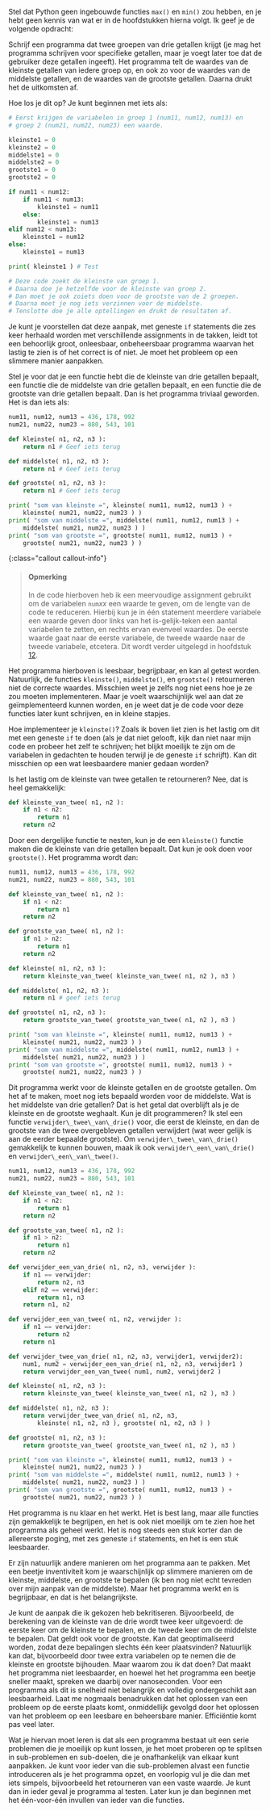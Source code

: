 Stel dat Python geen ingebouwde functies `max()` en `min()` zou hebben,
en je hebt geen kennis van wat er in de hoofdstukken hierna volgt. Ik
geef je de volgende opdracht:

Schrijf een programma dat twee groepen van drie getallen krijgt (je mag
het programma schrijven voor specifieke getallen, maar je voegt later
toe dat de gebruiker deze getallen ingeeft). Het programma telt de
waardes van de kleinste getallen van iedere groep op, en ook zo voor de
waardes van de middelste getallen, en de waardes van de grootste
getallen. Daarna drukt het de uitkomsten af.

Hoe los je dit op? Je kunt beginnen met iets als:

```python
# Eerst krijgen de variabelen in groep 1 (num11, num12, num13) en
# groep 2 (num21, num22, num23) een waarde.

kleinste1 = 0
kleinste2 = 0
middelste1 = 0
middelste2 = 0
grootste1 = 0
grootste2 = 0

if num11 < num12:
    if num11 < num13:
        kleinste1 = num11
    else:
        kleinste1 = num13
elif num12 < num13:
    kleinste1 = num12
else:
    kleinste1 = num13

print( kleinste1 ) # Test

# Deze code zoekt de kleinste van groep 1.
# Daarna doe je hetzelfde voor de kleinste van groep 2.
# Dan moet je ook zoiets doen voor de grootste van de 2 groepen.
# Daarna moet je nog iets verzinnen voor de middelste.
# Tenslotte doe je alle optellingen en drukt de resultaten af.
```

Je kunt je voorstellen dat deze aanpak, met geneste `if` statements die
zes keer herhaald worden met verschillende assignments in de takken,
leidt tot een behoorlijk groot, onleesbaar, onbeheersbaar programma
waarvan het lastig te zien is of het correct is of niet. Je moet het
probleem op een slimmere manier aanpakken.

Stel je voor dat je een functie hebt die de kleinste van drie getallen
bepaalt, een functie die de middelste van drie getallen bepaalt, en een
functie die de grootste van drie getallen bepaalt. Dan is het programma
triviaal geworden. Het is dan iets als:

```python
num11, num12, num13 = 436, 178, 992
num21, num22, num23 = 880, 543, 101

def kleinste( n1, n2, n3 ):
    return n1 # Geef iets terug

def middelste( n1, n2, n3 ):
    return n1 # Geef iets terug

def grootste( n1, n2, n3 ):
    return n1 # Geef iets terug

print( "som van kleinste =", kleinste( num11, num12, num13 ) + 
    kleinste( num21, num22, num23 ) )
print( "som van middelste =", middelste( num11, num12, num13 ) + 
    middelste( num21, num22, num23 ) )
print( "som van grootste =", grootste( num11, num12, num13 ) + 
    grootste( num21, num22, num23 ) )
```

{:class="callout callout-info"}
> #### Opmerking
> In de code hierboven heb ik een meervoudige assignment gebruikt om de variabelen `num`$xx$ een waarde te geven, om de lengte van de code te reduceren. Hierbij kun je in één statement meerdere variabele een waarde geven door links van het is-gelijk-teken een aantal variabelen te zetten, en rechts ervan evenveel waardes. De eerste waarde gaat naar de eerste variabele, de tweede waarde naar de tweede variabele, etcetera. Dit wordt verder uitgelegd in hoofdstuk <a href="#ch:tuples" data-reference-type="ref" data-reference="ch:tuples">12</a>.

Het programma hierboven is leesbaar, begrijpbaar, en kan al getest
worden. Natuurlijk, de functies `kleinste()`, `middelste()`, en
`grootste()` retourneren niet de correcte waardes. Misschien weet je
zelfs nog niet eens hoe je ze zou moeten implementeren. Maar je voelt
waarschijnlijk wel aan dat ze geïmplementeerd kunnen worden, en je weet
dat je de code voor deze functies later kunt schrijven, en in kleine
stapjes.

Hoe implementeer je `kleinste()`? Zoals ik boven liet zien is het lastig
om dit met een geneste `if` te doen (als je dat niet gelooft, kijk dan
niet naar mijn code en probeer het zelf te schrijven; het blijkt
moeilijk te zijn om de variabelen in gedachten te houden terwijl je de
geneste `if` schrijft). Kan dit misschien op een wat leesbaardere manier
gedaan worden?

Is het lastig om de kleinste van twee getallen te retourneren? Nee, dat
is heel gemakkelijk:

```python
def kleinste_van_twee( n1, n2 ):
    if n1 < n2:
        return n1
    return n2
```

Door een dergelijke functie te nesten, kun je de een `kleinste()`
functie maken die de kleinste van drie getallen bepaalt. Dat kun je ook
doen voor `grootste()`. Het programma wordt dan:

```python
num11, num12, num13 = 436, 178, 992
num21, num22, num23 = 880, 543, 101

def kleinste_van_twee( n1, n2 ):
    if n1 < n2:
        return n1
    return n2

def grootste_van_twee( n1, n2 ):
    if n1 > n2:
        return n1
    return n2

def kleinste( n1, n2, n3 ):
    return kleinste_van_twee( kleinste_van_twee( n1, n2 ), n3 )

def middelste( n1, n2, n3 ):
    return n1 # geef iets terug

def grootste( n1, n2, n3 ):
    return grootste_van_twee( grootste_van_twee( n1, n2 ), n3 )

print( "som van kleinste =", kleinste( num11, num12, num13 ) + 
    kleinste( num21, num22, num23 ) )
print( "som van middelste =", middelste( num11, num12, num13 ) + 
    middelste( num21, num22, num23 ) )
print( "som van grootste =", grootste( num11, num12, num13 ) + 
    grootste( num21, num22, num23 ) )
```

Dit programma werkt voor de kleinste getallen en de grootste getallen.
Om het af te maken, moet nog iets bepaald worden voor de middelste. Wat
is het middelste van drie getallen? Dat is het getal dat overblijft als
je de kleinste en de grootste weghaalt. Kun je dit programmeren? Ik stel
een functie `verwijder\_twee\_van\_drie()` voor, die eerst de kleinste,
en dan de grootste van de twee overgebleven getallen verwijdert (wat
weer gelijk is aan de eerder bepaalde grootste). Om
`verwijder\_twee\_van\_drie()` gemakkelijk te kunnen bouwen, maak ik ook
`verwijder\_een\_van\_drie()` en `verwijder\_een\_van\_twee()`.

```python
num11, num12, num13 = 436, 178, 992
num21, num22, num23 = 880, 543, 101

def kleinste_van_twee( n1, n2 ):
    if n1 < n2:
        return n1
    return n2

def grootste_van_twee( n1, n2 ):
    if n1 > n2:
        return n1
    return n2

def verwijder_een_van_drie( n1, n2, n3, verwijder ):
    if n1 == verwijder:
        return n2, n3
    elif n2 == verwijder:
        return n1, n3
    return n1, n2

def verwijder_een_van_twee( n1, n2, verwijder ):
    if n1 == verwijder:
        return n2
    return n1

def verwijder_twee_van_drie( n1, n2, n3, verwijder1, verwijder2):
    num1, num2 = verwijder_een_van_drie( n1, n2, n3, verwijder1 )
    return verwijder_een_van_twee( num1, num2, verwijder2 )

def kleinste( n1, n2, n3 ):
    return kleinste_van_twee( kleinste_van_twee( n1, n2 ), n3 )

def middelste( n1, n2, n3 ):
    return verwijder_twee_van_drie( n1, n2, n3, 
        kleinste( n1, n2, n3 ), grootste( n1, n2, n3 ) )

def grootste( n1, n2, n3 ):
    return grootste_van_twee( grootste_van_twee( n1, n2 ), n3 )

print( "som van kleinste =", kleinste( num11, num12, num13 ) + 
    kleinste( num21, num22, num23 ) )
print( "som van middelste =", middelste( num11, num12, num13 ) + 
    middelste( num21, num22, num23 ) )
print( "som van grootste =", grootste( num11, num12, num13 ) + 
    grootste( num21, num22, num23 ) )
```

Het programma is nu klaar en het werkt. Het is best lang, maar alle
functies zijn gemakkelijk te begrijpen, en het is ook niet moeilijk om
te zien hoe het programma als geheel werkt. Het is nog steeds een stuk
korter dan de allereerste poging, met zes geneste `if` statements, en
het is een stuk leesbaarder.

Er zijn natuurlijk andere manieren om het programma aan te pakken. Met
een beetje inventiviteit kom je waarschijnlijk op slimmere manieren om
de kleinste, middelste, en grootste te bepalen (ik ben nog niet echt
tevreden over mijn aanpak van de middelste). Maar het programma werkt en
is begrijpbaar, en dat is het belangrijkste.

Je kunt de aanpak die ik gekozen heb bekritiseren. Bijvoorbeeld, de
berekening van de kleinste van de drie wordt twee keer uitgevoerd: de
eerste keer om de kleinste te bepalen, en de tweede keer om de middelste
te bepalen. Dat geldt ook voor de grootste. Kan dat geoptimaliseerd
worden, zodat deze bepalingen slechts één keer plaatsvinden? Natuurlijk
kan dat, bijvoorbeeld door twee extra variabelen op te nemen die de
kleinste en grootste bijhouden. Maar waarom zou ik dat doen? Dat maakt
het programma niet leesbaarder, en hoewel het het programma een beetje
sneller maakt, spreken we daarbij over nanoseconden. Voor een programma
als dit is snelheid niet belangrijk en volledig ondergeschikt aan
leesbaarheid. Laat me nogmaals benadrukken dat het oplossen van een
probleem op de eerste plaats komt, onmiddellijk gevolgd door het
oplossen van het probleem op een leesbare en beheersbare manier.
Efficiëntie komt pas veel later.

Wat je hiervan moet leren is dat als een programma bestaat uit een serie
problemen die je moeilijk op kunt lossen, je het moet proberen op te
splitsen in sub-problemen en sub-doelen, die je onafhankelijk van elkaar
kunt aanpakken. Je kunt voor ieder van die sub-problemen alvast een
functie introduceren als je het programma opzet, en voorlopig vul je die
dan met iets simpels, bijvoorbeeld het retourneren van een vaste waarde.
Je kunt dan in ieder geval je programma al testen. Later kun je dan
beginnen met het één-voor-één invullen van ieder van die functies.
